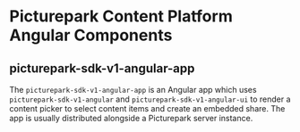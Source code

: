 # Picturepark Content Platform Angular Components

## picturepark-sdk-v1-angular-app

The `picturepark-sdk-v1-angular-app` is an Angular app which uses `picturepark-sdk-v1-angular` and `picturepark-sdk-v1-angular-ui` to render a content picker to select content items and create an embedded share. The app is usually distributed alongside a Picturepark server instance. 